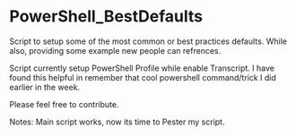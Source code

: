 # PowerShell_BestDefaults
Script to setup some of the most common or best practices defaults. While also, providing some example new people can refrences.

Script currently setup PowerShell Profile while enable Transcript. I have found this helpful in remember that cool powershell command/trick I did earlier in the week.

Please feel free to contribute.

Notes:  Main script works, now its time to Pester my script.